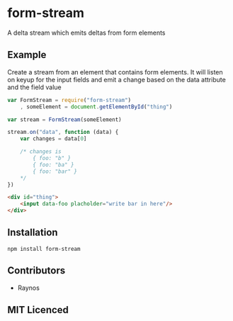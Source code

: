 # form-stream

A delta stream which emits deltas from form elements

## Example

Create a stream from an element that contains form elements. It will listen on keyup for the input fields and emit a change based on the data attribute and the field value

``` js
var FormStream = require("form-stream")
    , someElement = document.getElementById("thing")

var stream = FormStream(someElement)

stream.on("data", function (data) {
    var changes = data[0]

    /* changes is 
        { foo: "b" } 
        { foo: "ba" } 
        { foo: "bar" } 
    */
})
```

``` html
<div id="thing">
    <input data-foo placholder="write bar in here"/>
</div>
```

## Installation

`npm install form-stream`

## Contributors

 - Raynos

## MIT Licenced